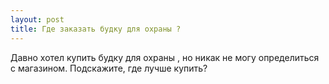 ```yaml
---
layout: post 
title: Где заказать будку для охраны ? 
--- 
```

Давно хотел купить будку для охраны , но никак не могу определиться с магазином. Подскажите, где лучше купить?